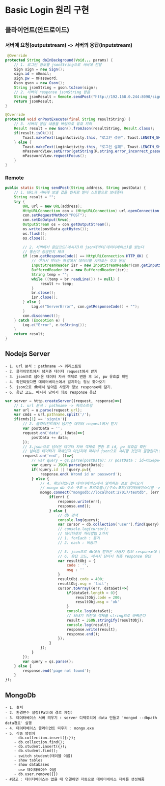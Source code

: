 # Basic Login 원리 구현

## 클라이언트(안드로이드)

### 서버에 요청(outputstream) -> 서버의 응답(inputstream)

```java
 @Override
protected String doInBackground(Void... params) {
    // 1. 로그인 정보를 jsonString으로 서버에 전달
    Sign sign = new Sign();
    sign.id = mEmail;
    sign.pw = mPassword;
    Gson gson = new Gson();
    String jsonString = gson.toJson(sign);
    // 2. 서버의 response jsonString 받음
    String jsonResult = Remote.sendPost("http://192.168.0.244:8090/signin", jsonString);
    return jsonResult;
}

@Override
protected void onPostExecute(final String resultString) {
    // 3. 서버의 응답 내용을 바탕으로 유효 처리
    Result result = new Gson().fromJson(resultString, Result.class);
    if(result.isOk()){
        Toast.makeText(LoginActivity.this, "로그인 성공", Toast.LENGTH_SHORT).show();
    } else {
        Toast.makeText(LoginActivity.this, "로그인 실패", Toast.LENGTH_SHORT).show();
        mPasswordView.setError(getString(R.string.error_incorrect_password));
        mPasswordView.requestFocus();
    }
}
```

### Remote
```java
public static String sendPost(String address, String postData) {
    // 1. URL과 서버에 보낼 값을 인자로 받아 스트림으로 보내준다
    String result = "";
    try {
        URL url = new URL(address);
        HttpURLConnection con = (HttpURLConnection) url.openConnection();
        con.setRequestMethod("POST");
        con.setDoOutput(true);
        OutputStream os = con.getOutputStream();
        os.write(postData.getBytes());
        os.flush();
        os.close();

        // 2. 서버에서 응답코드(메시지)와 json데이터(데이터베이스)를 받는다
        // 통신이 성공인지 체크
        if (con.getResponseCode() == HttpURLConnection.HTTP_OK) {
            // 여기서 부터는 파일에서 데이터를 가져오는 것과 동일
            InputStreamReader isr = new InputStreamReader(con.getInputStream());
            BufferedReader br = new BufferedReader(isr);
            String temp = "";
            while ((temp = br.readLine()) != null) {
                result += temp;
            }
            br.close();
            isr.close();
        } else {
            Log.e("ServerError", con.getResponseCode() + "");
        }
        con.disconnect();
    } catch (Exception e) {
        Log.e("Error", e.toString());
    }
    return result;
}
```

## Nodejs Server
    - 1. url 분석 : pathname -> 쿼리스트링
    - 2. 클라이언트에서 넘겨준 데이터 request에서 받기
    - 3. json으로 넘어온 데이터 자바 객체로 변환 후 id, pw 유효값 확인
    - 4. 확인되었다면 데이터베이스에서 일치하는 정보 찾아오기
    - 5. json으로 db에서 받아온 사용자 정보 response에 담기.
    - 6. 응답 코드, 메시지 담아서 최종 response 응답

```javaScript
var server = http.createServer((request, response)=>{
    // 1. url 분석 : pathname -> 쿼리스트링
    var url = u.parse(request.url);
    var cmds = url.pathname.split('/');
    if(cmds[1] == 'signin'){
        // 2. 클라이언트에서 넘겨준 데이터 request에서 받기
        var postData = '';
        request.on('data', (data)=>{
            postData += data;
        });
        // 3.json으로 넘어온 데이터 자바 객체로 변환 후 id, pw 유효값 확인
        // 넘어온 데이터가 객체인지 아닌지에 따라서 json으로 처리할 것인지 결정한다!!!!
        request.on('end', ()=>{
            // var query = qs.parse(postData); // postData : id=xxx&pw=1234;
            var query = JSON.parse(postData);
            if(!query.id || !query.pw){
                response.end('Wrond id or password');
            } else {
                // 4. 확인되었다면 데이터베이스에서 일치하는 정보 찾아오기
                // mongo db 주소 구조 = 프로토콜://주소:포트/데이터베이스이름 -> db 변수에 전달
                mongo.connect("mongodb://localhost:27017/testdb", (err, db)=>{
                    if(err) {
                        response.write(err);
                        response.end();
                    } else {
                        // db 검색
                        console.log(query);
                        var cursor = db.collection('user').find(query); // 쿼리의 구조 = json object
                        // console.log(cursor);
                        // 데이터셋의 처리방법 2가지
                        // 1. forEach : 동기
                        // 2. each : 비동기

                        // 5. json으로 db에서 받아온 사용자 정보 response에 담기.
                        // 6. 응답 코드, 메시지 담아서 최종 response 응답
                        var resultObj = {
                            code : '',
                            msg : ''
                        }
                        resultObj.code = 400;
                        resultObj.msg = 'fail';
                        cursor.toArray((err, dataSet)=>{
                            if(dataSet.length > 0){
                                resultObj.code = 200;
                                resultObj.msg = 'ok'
                            }
                            console.log(dataSet);
                            // 보내기 이전에 객체를 string으로 바꿔준다
                            result = JSON.stringify(resultObj);
                            console.log(result);                                
                            response.write(result);
                            response.end();
                        });
                    }
                });
            }
        });
        var query = qs.parse();
    } else {
        response.end('page not found');
    }
});
```

## MongoDb
    - 1. 설치
    - 2. 환경변수 설정(Path에 경로 지정)
    - 3. 데이터베이스 서버 띄우기 : server 디렉토리에 data 만들고 'mongod --dbpath data경로' 실행
    - 4. 데이터베이스 클라이언트 띄우기 : mongo.exe
    - 5. 각종 명령어
        - db.collection.insert({:});
        - db.collection.find();
        - db.student.insert({});
        - db.student.find();
        - switch student(테이블 이름)
        - show tables
        - show databases
        - use 데이터베이스 이름
        - db.user.remove({})
    - #참고 : 데이터베이스는 없을 때 연결하면 자동으로 데이터베이스 자체를 생성해줌